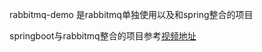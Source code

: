 rabbitmq-demo 是rabbitmq单独使用以及和spring整合的项目

springboot与rabbitmq整合的项目参考[视频地址](https://www.bilibili.com/video/av86571508?p=11)